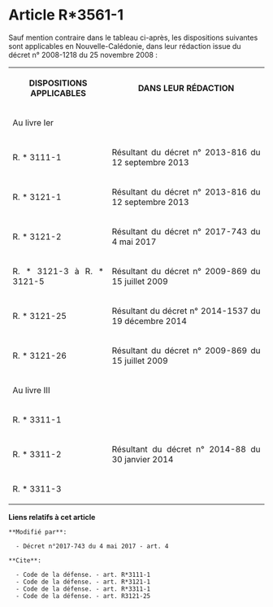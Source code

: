 # Article R*3561-1

Sauf mention contraire dans le tableau ci-après, les dispositions suivantes sont applicables en Nouvelle-Calédonie, dans leur
rédaction issue du décret n° 2008-1218 du 25 novembre 2008 :

<table>
  <tbody>
    <tr>
      <th>

DISPOSITIONS APPLICABLES</th>
      <th>

DANS LEUR RÉDACTION</th>
    </tr>
    <tr>
      <td align="justify">

Au livre Ier</td>
      <td align="left">
    </td></tr>
    <tr>
      <td align="justify">

R. * 3111-1</td>
      <td align="justify">

Résultant du décret n° 2013-816 du 12 septembre 2013</td>
    </tr>
    <tr>
      <td align="justify">

R. * 3121-1</td>
      <td align="justify">

Résultant du décret n° 2013-816 du 12 septembre 2013</td>
    </tr>
    <tr>
      <td align="justify">

R. * 3121-2</td>
      <td align="justify">

Résultant du décret n° 2017-743 du 4 mai 2017</td>
    </tr>
    <tr>
      <td align="justify">

R. * 3121-3 à R. * 3121-5</td>
      <td align="justify">

Résultant du décret n° 2009-869 du 15 juillet 2009</td>
    </tr>
    <tr>
      <td align="justify">

R. * 3121-25</td>
      <td align="justify">

Résultant du décret n° 2014-1537 du 19 décembre 2014</td>
    </tr>
    <tr>
      <td align="justify">

R. * 3121-26</td>
      <td align="justify">

Résultant du décret n° 2009-869 du 15 juillet 2009</td>
    </tr>
    <tr>
      <td align="justify">

Au livre III</td>
      <td align="left">
    </td></tr>
    <tr>
      <td align="justify">

R. * 3311-1</td>
      <td align="left">
    </td></tr>
    <tr>
      <td align="justify">

R. * 3311-2</td>
      <td align="justify">

Résultant du décret n° 2014-88 du 30 janvier 2014</td>
    </tr>
    <tr>
      <td align="justify">

R. * 3311-3</td>
      <td align="left">
    </td></tr>
  </tbody>
</table>

**Liens relatifs à cet article**

	**Modifié par**:

	  - Décret n°2017-743 du 4 mai 2017 - art. 4

	**Cite**:

	  - Code de la défense. - art. R*3111-1
	  - Code de la défense. - art. R*3121-1
	  - Code de la défense. - art. R*3311-1
	  - Code de la défense. - art. R3121-25
